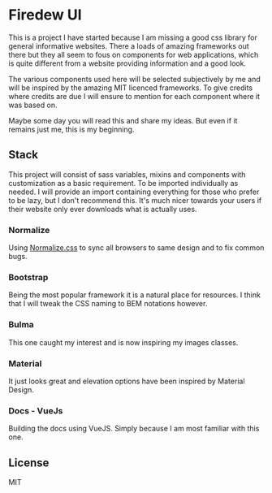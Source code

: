 # Firedew UI

This is a project I have started because I am missing a good css library for general informative websites.
There a loads of amazing frameworks out there but they all seem to fous on components for web applications, 
which is quite different from a website providing information and a good look.

The various components used here will be selected subjectively by me and will be inspired
by the amazing MIT licenced frameworks. To give credits where credits are due I will ensure
to mention for each component where it was based on.

Maybe some day you will read this and share my ideas. But even if it remains just me, this is my beginning.

## Stack
This project will consist of sass variables, mixins and components with customization as a basic requirement. 
To be imported individually as needed. I will provide an import containing everything for those who prefer to be lazy, but I don't recommend this.
It's much nicer towards your users if their website only ever downloads what is actually uses.

### Normalize
Using [Normalize.css](https://necolas.github.io/normalize.css]Normalize.css) to sync all browsers to same design and to fix common bugs.

### Bootstrap
Being the most popular framework it is a natural place for resources. I think that I will tweak the CSS naming to BEM notations however.

### Bulma
This one caught my interest and is now inspiring my images classes.

### Material
It just looks great and elevation options have been inspired by Material Design.

### Docs - VueJs
Building the docs using VueJS. Simply because I am most familiar with this one.

## License
MIT
